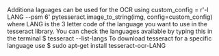 Additiona laguages can be used for the OCR using
custom_config = r'-l LANG --psm 6'
pytesseract.image_to_string(img, config=custom_config)
where LANG is the 3 letter code of the language you want to use in the tesseract library.
You can check the languages available by typing this in the terminal
$ tesseract --list-langs
To download tesseract for a specific language use
$ sudo apt-get install tesseract-ocr-LANG
